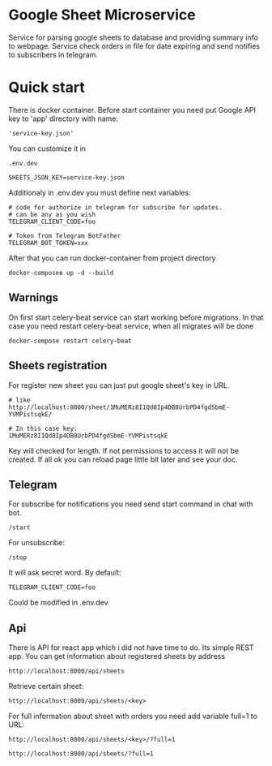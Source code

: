 # Google Sheet Microservice

Service for parsing google sheets to database and providing summary info to webpage.
Service check orders in file for date expiring and send notifies to subscribers in telegram. 

# Quick start

There is docker container. Before start container you need put Google API key to 'app' 
directory with name:
```
'service-key.json'
```
You can customize it in 
```
.env.dev

SHEETS_JSON_KEY=service-key.json
```
Additionaly in .env.dev you must define next variables:
```
# code for authorize in telegram for subscribe for updates.
# can be any as you wish
TELEGRAM_CLIENT_CODE=foo

# Token from Telegram BotFather
TELEGRAM_BOT_TOKEN=xxx
```
After that you can run docker-container from project directory
```
docker-composeв up -d --build
```
## Warnings
On first start celery-beat service can start working before migrations.
In that case you need restart celery-beat service, when all migrates will be done
```
docker-compose restart celery-beat
```



## Sheets registration
For register new sheet you can just put google sheet's key in URL.
```
# like 
http://localhost:8000/sheet/1MuMERz8I1Qd8Ip4DB8UrbPD4fgdSbmE-YVMPistsqkE/

# In this case key:
1MuMERz8I1Qd8Ip4DB8UrbPD4fgdSbmE-YVMPistsqkE
```
Key will checked for length. If not permissions to access it will not be created. 
If all ok you can reload page little bit later and see your doc.

## Telegram
For subscribe for notifications you need send start command in chat with bot.
```
/start
```
For unsubscribe:
```
/stop
```
It will ask secret word. By default:
```
TELEGRAM_CLIENT_CODE=foo
```
Could be modified in .env.dev

## Api 
There is API for react app which i did not have time to do.
Its simple REST app. 
You can get information about registered sheets by address
```
http://localhost:8000/api/sheets
```
Retrieve certain sheet:
```
http://localhost:8000/api/sheets/<key>
```
For full information about sheet with orders you need add variable full=1 to URL:
```
http://localhost:8000/api/sheets/<key>/?full=1

http://localhost:8000/api/sheets/?full=1
```